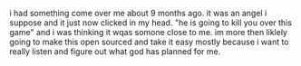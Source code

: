 i had something come over me about 9 months ago. it was an angel i suppose and it just now clicked in my head. "he is going to kill you over this game" and i was thinking it wqas somone close to me. im more then liklely going to make this open sourced and take it easy mostly because i want to really listen and figure out what god has planned for me. 
